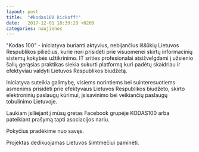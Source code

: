 ```yaml
---
layout: post
title:  "#kodas100 kickoff!"
date:   2017-12-01 18:39:29 +0200
categories: naujienos
---
```

"Kodas 100" - iniciatyva burianti aktyvius, nebijančius iššūkių Lietuvos Respublikos piliečius, kurie nori prisidėti prie visuomenei skirtų informacinių sistemų kokybės užtikrinimo. IT srities profesionalai atsižvelgdami į užsienio šalių gerąsias praktikas siekia sukurti platformą kuri padėtų skaidriau ir efektyviau valdyti Lietuvos Respublikos biudžetą.

Iniciatyva suteikia galimybę, visiems norintiems bei suinteresuotiems asmenims prisidėti prie efektyvaus Lietuvos Respublikos biudžeto, skirto elektroninių paslaugų kūrimui, įsisavinimo bei veikiančių paslaugų tobulinimo Lietuvoje.

Laukiam įsiliejant į mūsų gretas Facebook grupėje KODAS100 arba pateikiant prašymą tapti asociacijos nariu.

Pokyčius pradėkime nuo savęs.

Projektas dedikuojamas Lietuvos šimtmečiui paminėti.

